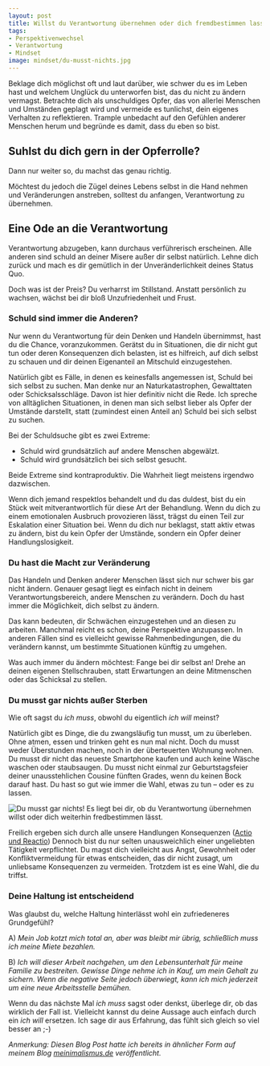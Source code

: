 ```yaml
---
layout: post
title: Willst du Verantwortung übernehmen oder dich fremdbestimmen lassen?
tags:
- Perspektivenwechsel
- Verantwortung
- Mindset
image: mindset/du-musst-nichts.jpg
---
```


Beklage dich möglichst oft und laut darüber, wie schwer du es im Leben hast und
welchem Unglück du unterworfen bist, das du nicht zu ändern vermagst. Betrachte
dich als unschuldiges Opfer, das von allerlei Menschen und Umständen geplagt
wird und vermeide es tunlichst, dein eigenes Verhalten zu reflektieren. Trample
unbedacht auf den Gefühlen anderer Menschen herum und begründe es damit, dass du
eben so bist.

## Suhlst du dich gern in der Opferrolle?

Dann nur weiter so, du machst das genau richtig.

Möchtest du jedoch die Zügel deines Lebens selbst in die Hand nehmen und
Veränderungen anstreben, solltest du anfangen, Verantwortung zu übernehmen.

## Eine Ode an die Verantwortung

Verantwortung abzugeben, kann durchaus verführerisch erscheinen. Alle anderen
sind schuld an deiner Misere außer dir selbst natürlich. Lehne dich zurück und
mach es dir gemütlich in der Unveränderlichkeit deines Status Quo.

Doch was ist der Preis? Du verharrst im Stillstand. Anstatt persönlich zu
wachsen, wächst bei dir bloß Unzufriedenheit und Frust.

### Schuld sind immer die Anderen?

Nur wenn du Verantwortung für dein Denken und Handeln übernimmst, hast du die
Chance, voranzukommen. Gerätst du in Situationen, die dir nicht gut tun oder
deren Konsequenzen dich belasten, ist es hilfreich, auf dich selbst zu schauen
und dir deinen Eigenanteil an Mitschuld einzugestehen.

Natürlich gibt es Fälle, in denen es keinesfalls angemessen ist, Schuld bei sich
selbst zu suchen. Man denke nur an Naturkatastrophen, Gewalttaten oder
Schicksalsschläge. Davon ist hier definitiv nicht die Rede. Ich spreche von
alltäglichen Situationen, in denen man sich selbst lieber als Opfer der Umstände
darstellt, statt (zumindest einen Anteil an) Schuld bei sich selbst zu suchen.

Bei der Schuldsuche gibt es zwei Extreme:

-   Schuld wird grundsätzlich auf andere Menschen abgewälzt.
-   Schuld wird grundsätzlich bei sich selbst gesucht.

Beide Extreme sind kontraproduktiv. Die Wahrheit liegt meistens irgendwo
dazwischen.

Wenn dich jemand respektlos behandelt und du das duldest, bist du ein Stück weit
mitverantwortlich für diese Art der Behandlung. Wenn du dich zu einem
emotionalen Ausbruch provozieren lässt, trägst du einen Teil zur Eskalation
einer Situation bei. Wenn du dich nur beklagst, statt aktiv etwas zu ändern,
bist du kein Opfer der Umstände, sondern ein Opfer deiner Handlungslosigkeit.

### Du hast die Macht zur Veränderung

Das Handeln und Denken anderer Menschen lässt sich nur schwer bis gar nicht
ändern. Genauer gesagt liegt es einfach nicht in deinem Verantwortungsbereich,
andere Menschen zu verändern. Doch du hast immer die Möglichkeit, dich selbst zu
ändern.

Das kann bedeuten, dir Schwächen einzugestehen und an diesen zu arbeiten.
Manchmal reicht es schon, deine Perspektive anzupassen. In anderen Fällen sind
es vielleicht gewisse Rahmenbedingungen, die du verändern kannst, um bestimmte
Situationen künftig zu umgehen.

Was auch immer du ändern möchtest: Fange bei dir selbst an! Drehe an deinen
eigenen Stellschrauben, statt Erwartungen an deine Mitmenschen oder das
Schicksal zu stellen.

### Du musst gar nichts außer Sterben

Wie oft sagst du *ich muss*, obwohl du eigentlich *ich will* meinst?

Natürlich gibt es Dinge, die du zwangsläufig tun musst, um zu überleben. Ohne
atmen, essen und trinken geht es nun mal nicht. Doch du musst weder Überstunden
machen, noch in der überteuerten Wohnung wohnen. Du musst dir nicht das neueste
Smartphone kaufen und auch keine Wäsche waschen oder staubsaugen. Du musst nicht
einmal zur Geburtstagsfeier deiner unausstehlichen Cousine fünften Grades, wenn
du keinen Bock darauf hast. Du hast so gut wie immer die Wahl, etwas zu tun –
oder es zu lassen.

![Du musst gar nichts! Es liegt bei dir, ob du Verantwortung übernehmen willst oder dich weiterhin fredbestimmen lässt.]({{site.baseurl}}/assets/img/posts/mindset/du-musst-nichts.jpg)

Freilich ergeben sich durch alle unsere Handlungen Konsequenzen ([Actio und
Reactio](https://de.wikipedia.org/wiki/Actio_und_Reactio)) Dennoch bist du nur
selten unausweichlich einer ungeliebten Tätigkeit verpflichtet. Du magst dich
vielleicht aus Angst, Gewohnheit oder Konfliktvermeidung für etwas entscheiden,
das dir nicht zusagt, um unliebsame Konsequenzen zu vermeiden. Trotzdem ist es
eine Wahl, die du triffst.

### Deine Haltung ist entscheidend

Was glaubst du, welche Haltung hinterlässt wohl ein zufriedeneres
Grundgefühl?

A) *Mein Job kotzt mich total an, aber was bleibt mir übrig, schließlich
muss ich meine Miete bezahlen.*

B) *Ich will dieser Arbeit nachgehen, um den Lebensunterhalt für meine
Familie zu bestreiten. Gewisse Dinge nehme ich in Kauf, um mein Gehalt
zu sichern. Wenn die negative Seite jedoch überwiegt, kann ich mich
jederzeit um eine neue Arbeitsstelle bemühen.*

Wenn du das nächste Mal *ich muss* sagst oder denkst, überlege dir, ob
das wirklich der Fall ist. Vielleicht kannst du deine Aussage auch
einfach durch ein *ich will* ersetzen. Ich sage dir aus Erfahrung, das fühlt
sich gleich so viel besser an ;-)

*Anmerkung: Diesen Blog Post hatte ich bereits in ähnlicher Form auf meinem
Blog [meinimalismus.de](https://www.meinimalismus.de/) veröffentlicht.*
